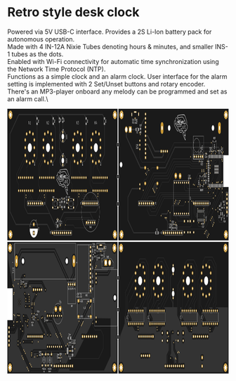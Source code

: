 # Retro style desk clock

Powered via 5V USB-C interface. Provides a 2S Li-Ion battery pack for autonomous operation.\
Made with 4 IN-12A Nixie Tubes denoting hours & minutes, and smaller INS-1 tubes as the dots.\
Enabled with Wi-Fi connectivity for automatic time synchronization using the Network Time Protocol (NTP).\
Functions as a simple clock and an alarm clock. User interface for the alarm setting is implemented with 2 Set/Unset buttons and rotary encoder.\
There's an MP3-player onboard any melody can be programmed and set as an alarm call.\


<img src="SVG/top_b.svg" width="100%" height="300">

<img src="SVG/bottom_b.svg" width="100%" height="300">



